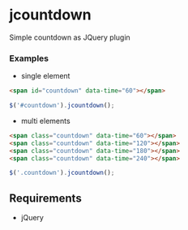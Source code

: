 jcountdown
==========

Simple countdown as JQuery plugin

### Examples

* single element

```html
<span id="countdown" data-time="60"></span>
```

```javascript
$('#countdown').jcountdown();
```

* multi elements

```html
<span class="countdown" data-time="60"></span>
<span class="countdown" data-time="120"></span>
<span class="countdown" data-time="180"></span>
<span class="countdown" data-time="240"></span>
```

```javascript
$('.countdown').jcountdown();
```

## Requirements

* jQuery
